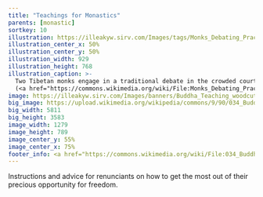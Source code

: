 ```yaml
---
title: "Teachings for Monastics"
parents: [monastic]
sortkey: 10
illustration: https://illeakyw.sirv.com/Images/tags/Monks_Debating_Practice_At_Sera_Monastery.jpeg
illustration_center_x: 50%
illustration_center_y: 50%
illustration_width: 929
illustration_height: 768
illustration_caption: >-
  Two Tibetan monks engage in a traditional debate in the crowded courtyard of Sera Monastery near Lhasa in 2007.
  (<a href="https://commons.wikimedia.org/wiki/File:Monks_Debating_Practice_At_Sera_Monastery.JPG">Thomas Fanghaenel</a>, <a href="https://creativecommons.org/licenses/by-sa/3.0">BY-SA 3.0</a>)
image: https://illeakyw.sirv.com/Images/banners/Buddha_Teaching_woodcut.jpg
big_image: https://upload.wikimedia.org/wikipedia/commons/9/90/034_Buddha_Teaching_%2839570552165%29.jpg
big_width: 5811
big_height: 3583
image_width: 1279
image_height: 789
image_center_y: 55%
image_center_x: 75%
footer_info: <a href="https://commons.wikimedia.org/wiki/File:034_Buddha_Teaching_(39570552165).jpg">Bhikkhu Anandajoti</a>, <a href="https://creativecommons.org/licenses/by/2.0">BY 2.0</a>
---
```


Instructions and advice for renunciants on how to get the most out of their precious opportunity for freedom.
